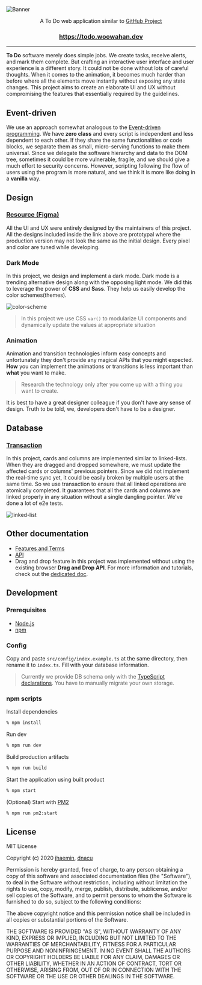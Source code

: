 ![Banner](https://user-images.githubusercontent.com/19797697/88070955-3ad4e400-cbae-11ea-886a-d0c93c2eb092.gif)

<p align="center">A To Do web application similar to <a href="https://github.com/features/project-management">GitHub Project</a></p>

<h3 align="center">
  <a href="https://todo.woowahan.dev">https://todo.woowahan.dev</a>
</h3>

---

**To Do** software merely does simple jobs. We create tasks, receive alerts, and mark them complete. But crafting an interactive user interface and user experience is a different story. It could not be done without lots of careful thoughts. When it comes to the animation, it becomes much harder than before where all the elements move instantly without exposing any state changes. This project aims to create an elaborate UI and UX without compromising the features that essentially required by the guidelines.

## Event-driven

We use an approach somewhat analogous to the [Event-driven programming](https://en.wikipedia.org/wiki/Event-driven_programming). We have **zero class** and every script is independent and less dependent to each other. If they share the same functionalities or code blocks, we separate them as small, micro-serving functions to make them universal. Since we delegate the software hierarchy and data to the DOM tree, sometimes it could be more vulnerable, fragile, and we should give a much effort to security concerns. However, scripting following the flow of users using the program is more natural, and we think it is more like doing in a **vanilla** way.

## Design

### [Resource (Figma)](https://www.figma.com/file/MXVVUZmgoY4NPO2BO0nfLq/%EC%9A%B0%EC%95%84%ED%95%9C-%ED%85%8C%ED%81%AC%EC%BA%A0%ED%94%84?node-id=60%3A0)

All the UI and UX were entirely designed by the maintainers of this project. All the designs included inside the link above are prototypal where the production version may not look the same as the initial design. Every pixel and color are tuned while developing.

### Dark Mode

In this project, we design and implement a dark mode. Dark mode is a trending alternative design along with the opposing light mode. We did this to leverage the power of **CSS** and **Sass**. They help us easily develop the color schemes(themes).

![color-scheme](https://user-images.githubusercontent.com/19797697/88361089-dc2c8780-cdb2-11ea-848c-71199be978a8.png)

> In this project we use CSS `var()` to modularize UI components and dynamically update the values at appropriate situation

### Animation

Animation and transition technologies inform easy concepts and unfortunately they don't provide any magical APIs that you might expected. **How** you can implement the animations or transitions is less important than **what** you want to make.

> Research the technology only after you come up with a thing you want to create.

It is best to have a great designer colleague if you don't have any sense of design. Truth to be told, we, developers don't have to be a designer.

## Database

### [Transaction](https://www.tutorialspoint.com/mysql/mysql-transactions)

In this project, cards and columns are implemented similar to linked-lists. When they are dragged and dropped somewhere, we must update the affected cards or columns' previous pointers. Since we did not implement the real-time sync yet, it could be easily broken by multiple users at the same time. So we use transaction to ensure that all linked operations are atomically completed. It guarantees that all the cards and columns are linked properly in any situation without a single dangling pointer. We've done a lot of e2e tests.

![linked-list](https://user-images.githubusercontent.com/19797697/88360969-793af080-cdb2-11ea-9fe9-33ffc8c58316.png)

## Other documentation

- [Features and Terms](https://github.com/woowa-techcamp-2020/todo-14/issues/2)
- [API](https://github.com/woowa-techcamp-2020/todo-14/issues/13)
- Drag and drop feature in this project was implemented without using the existing browser **Drag and Drop API**. For more information and tutorials, check out the [dedicated doc](./doc/Drag-and-Drop-with-Animation.md).

## Development

### Prerequisites

- [Node.js](https://nodejs.org/)
- [npm](https://www.npmjs.com/)

### Config

Copy and paste `src/config/index.example.ts` at the same directory, then rename it to `index.ts`. Fill with your database information.

> Currently we provide DB schema only with the [TypeScript declarations](https://github.com/woowa-techcamp-2020/todo-14/tree/main/src/types/schema). You have to manually migrate your own storage.

### npm scripts

Install dependencies

```zsh
% npm install
```

Run dev

```zsh
% npm run dev
```

Build production artifacts

```zsh
% npm run build
```

Start the application using built product

```zsh
% npm start
```

(Optional) Start with [PM2](https://pm2.keymetrics.io/)

```zsh
% npm run pm2:start
```

## License

MIT License

Copyright (c) 2020 [jhaemin](https://github.com/jhaemin), [dnacu](https://github.com/dnacu)

Permission is hereby granted, free of charge, to any person obtaining a copy
of this software and associated documentation files (the "Software"), to deal
in the Software without restriction, including without limitation the rights
to use, copy, modify, merge, publish, distribute, sublicense, and/or sell
copies of the Software, and to permit persons to whom the Software is
furnished to do so, subject to the following conditions:

The above copyright notice and this permission notice shall be included in all
copies or substantial portions of the Software.

THE SOFTWARE IS PROVIDED "AS IS", WITHOUT WARRANTY OF ANY KIND, EXPRESS OR
IMPLIED, INCLUDING BUT NOT LIMITED TO THE WARRANTIES OF MERCHANTABILITY,
FITNESS FOR A PARTICULAR PURPOSE AND NONINFRINGEMENT. IN NO EVENT SHALL THE
AUTHORS OR COPYRIGHT HOLDERS BE LIABLE FOR ANY CLAIM, DAMAGES OR OTHER
LIABILITY, WHETHER IN AN ACTION OF CONTRACT, TORT OR OTHERWISE, ARISING FROM,
OUT OF OR IN CONNECTION WITH THE SOFTWARE OR THE USE OR OTHER DEALINGS IN THE
SOFTWARE.
